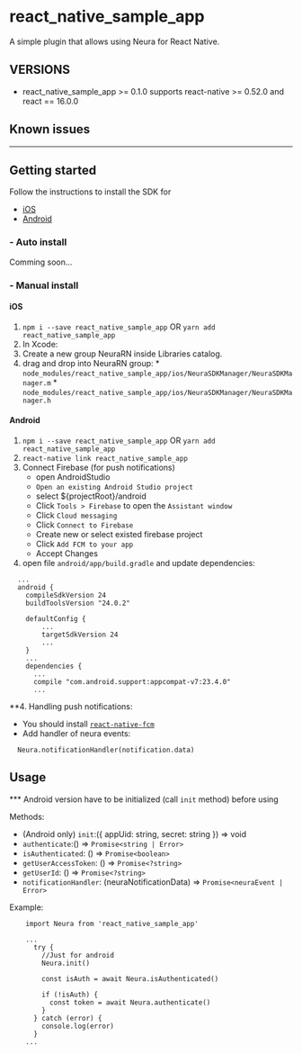 # react_native_sample_app

A simple plugin that allows using Neura for React Native.

## VERSIONS

* react_native_sample_app >= 0.1.0 supports react-native >= 0.52.0 and react == 16.0.0

## Known issues
------
## Getting started

Follow the instructions to install the SDK for
  * [iOS](https://dev.theneura.com/tutorials/ios)
  * [Android](https://dev.theneura.com/tutorials/android)

### - Auto install
  Comming soon...

### - Manual install
#### iOS
1. `npm i --save react_native_sample_app` OR `yarn add react_native_sample_app`
2. In Xcode: 
  1. Create a new group NeuraRN inside Libraries catalog.
  2. drag and drop into NeuraRN group:
    * `node_modules/react_native_sample_app/ios/NeuraSDKManager/NeuraSDKManager.m`
    * `node_modules/react_native_sample_app/ios/NeuraSDKManager/NeuraSDKManager.h`

#### Android
1. `npm i --save react_native_sample_app` OR `yarn add react_native_sample_app`
2. `react-native link react_native_sample_app`
3. Connect Firebase (for push notifications)
    - open AndroidStudio
    - `Open an existing Android Studio project`
    - select ${projectRoot}/android
    - Click `Tools > Firebase` to open the `Assistant window`
    - Click `Cloud messaging`
    - Click `Connect to Firebase`
    - Create new or select existed firebase project
    - Click `Add FCM to your app`
    - Accept Changes
4. open file `android/app/build.gradle` and update dependencies:
```
  ...
  android {
    compileSdkVersion 24
    buildToolsVersion "24.0.2"

    defaultConfig {
        ...
        targetSdkVersion 24
        ...
    }
    ...
    dependencies {
      ...
      compile "com.android.support:appcompat-v7:23.4.0"
      ...
```
**4. Handling push notifications:
- You should install [`react-native-fcm`](https://github.com/evollu/react-native-fcm)
- Add handler of neura events:
```
  Neura.notificationHandler(notification.data)
```
## Usage

*** Android version have to be initialized (call `init` method) before using

Methods:
  * (Android only) `init`:({ appUid: string, secret: string }) => void
  * `authenticate`:() => `Promise<string | Error>`
  * `isAuthenticated`: () => `Promise<boolean>`
  * `getUserAccessToken`: () => `Promise<?string>`
  * `getUserId`: () => `Promise<?string>`
  * `notificationHandler`: (neuraNotificationData) => `Promise<neuraEvent | Error>`

Example:
```
    import Neura from 'react_native_sample_app'

    ...
      try {
        //Just for android
        Neura.init()

        const isAuth = await Neura.isAuthenticated()

        if (!isAuth) {
          const token = await Neura.authenticate()
        }
      } catch (error) {
        console.log(error)
      }
    ...
```
